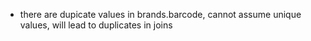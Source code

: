 - there are dupicate values in brands.barcode, cannot assume unique values, will lead to duplicates in joins  
